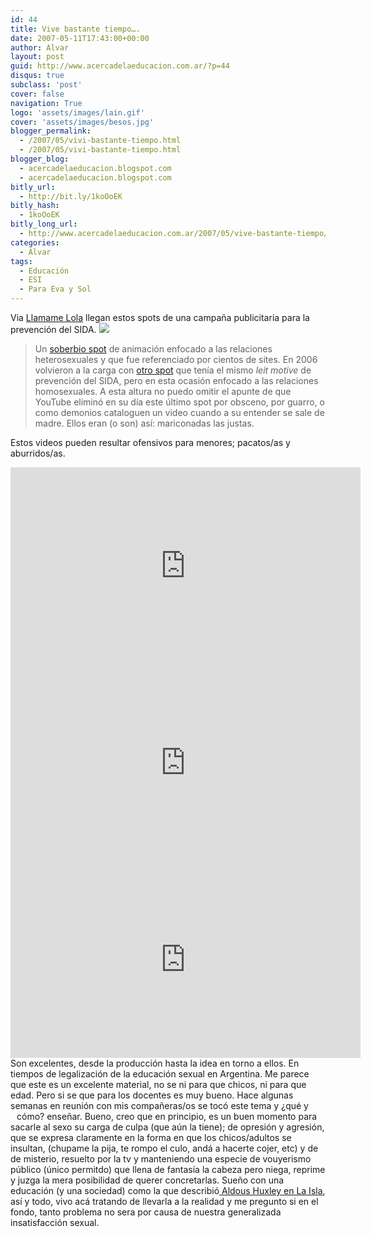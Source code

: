 ```yaml
---
id: 44
title: Vive bastante tiempo….
date: 2007-05-11T17:43:00+00:00
author: Alvar
layout: post
guid: http://www.acercadelaeducacion.com.ar/?p=44
disqus: true
subclass: 'post'
cover: false
navigation: True
logo: 'assets/images/lain.gif'
cover: 'assets/images/besos.jpg'
blogger_permalink:
  - /2007/05/vivi-bastante-tiempo.html
  - /2007/05/vivi-bastante-tiempo.html
blogger_blog:
  - acercadelaeducacion.blogspot.com
  - acercadelaeducacion.blogspot.com
bitly_url:
  - http://bit.ly/1koOoEK
bitly_hash:
  - 1koOoEK
bitly_long_url:
  - http://www.acercadelaeducacion.com.ar/2007/05/vive-bastante-tiempo/
categories:
  - Alvar
tags:
  - Educación
  - ESI
  - Para Eva y Sol
---
```


Via <a href="http://llamamelola.com/2007/05/11/aides-my-boy-lollipop/">Llamame Lola</a> llegan estos spots de una campaña publicitaria para la prevención del SIDA.
![](http://bp3.blogger.com/_i1u0IG1Y3Lg/RkS_1dEM-TI/AAAAAAAAADg/O0FmpxKpa3M/s200/besos.jpg)


>Un <a href="http://www.dailymotion.com/video/x1y9wg_aides-aids-awareness" target="blank">soberbio spot</a> de animación enfocado a las relaciones heterosexuales y que fue referenciado por cientos de sites. En 2006 volvieron a la carga con <a href="http://www.dailymotion.com/razorbuzz/video/x1y9sv_aides-sugar-baby-love/1" target="blank">otro spot</a> que tenía el mismo <em>leit motive</em> de prevención del SIDA, pero en esta ocasión enfocado a las relaciones homosexuales. A esta altura no puedo omitir el apunte de que YouTube eliminó en su día este último spot por obsceno, por guarro, o como demonios cataloguen un video cuando a su entender se sale de madre. Ellos eran (o son) así: mariconadas las justas.</blockquote>


Estos videos pueden resultar ofensivos para menores; pacatos/as y aburridos/as.

<iframe width="560" height="315" src="https://www.youtube.com/embed/E2KD7p1OUlc" frameborder="0" allowfullscreen></iframe>

<iframe width="560" height="315" src="https://www.youtube.com/embed/UPTkujdOk3I" frameborder="0" allowfullscreen></iframe>

<iframe width="560" height="315" src="https://www.youtube.com/embed/1sfjosaCpR8" frameborder="0" allowfullscreen></iframe>
<div class="post-content">
Son excelentes, desde la producción hasta la idea en torno a ellos.<a href="http://bp0.blogger.com/_i1u0IG1Y3Lg/RkTBitEM-UI/AAAAAAAAADo/tu-MIPa5Q04/s1600-h/culpa.jpg"><img class="img" style="float:right;display:block;cursor:pointer;margin:0 0 10px 10px;" src="http://bp0.blogger.com/_i1u0IG1Y3Lg/RkTBitEM-UI/AAAAAAAAADo/tu-MIPa5Q04/s200/culpa.jpg" border="0" alt="" /></a>
En tiempos de legalización de la educación sexual en Argentina. Me parece que este es un excelente material, no se ni para que chicos, ni para que edad. Pero si se que para los docentes es muy bueno.
Hace algunas semanas en reunión con mis compañeras/os se tocó este tema y ¿qué y cómo? enseñar. <a href="http://bp0.blogger.com/_i1u0IG1Y3Lg/RkTB5tEM-WI/AAAAAAAAAD4/fBkCaOIwZU4/s1600-h/kamasutra.jpg"><img style="float:left;cursor:pointer;margin:0 10px 10px 0;" src="http://bp0.blogger.com/_i1u0IG1Y3Lg/RkTB5tEM-WI/AAAAAAAAAD4/fBkCaOIwZU4/s200/kamasutra.jpg" border="0" alt="" /></a>Bueno, creo que en principio, es un buen momento para sacarle al sexo su carga de culpa (que aún la tiene); de opresión y agresión, que se expresa claramente en la forma en que los chicos/adultos se insultan, (chupame la pija, te rompo el culo, andá a hacerte cojer, etc) y de de misterio, resuelto por la tv y manteniendo una especie de vouyerismo público (único permitdo) que llena de fantasía la cabeza pero niega, reprime y juzga la mera posibilidad de querer concretarlas.
Sueño con una educación (y una sociedad) como la que describió<a href="http://es.wikipedia.org/wiki/La_isla_%28Aldous_Huxley%29"> Aldous Huxley en La Isla</a>, así y todo, vivo acá tratando de llevarla a la realidad y me pregunto si en el fondo, tanto problema no sera por causa de nuestra generalizada insatisfacción sexual.
</div>
